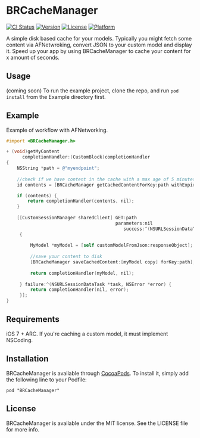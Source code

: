 # BRCacheManager

[![CI Status](http://img.shields.io/travis/lostincode/BRCacheManager.svg?style=flat)](https://travis-ci.org/lostincode/BRCacheManager)
[![Version](https://img.shields.io/cocoapods/v/BRCacheManager.svg?style=flat)](http://cocoadocs.org/docsets/BRCacheManager)
[![License](https://img.shields.io/cocoapods/l/BRCacheManager.svg?style=flat)](http://cocoadocs.org/docsets/BRCacheManager)
[![Platform](https://img.shields.io/cocoapods/p/BRCacheManager.svg?style=flat)](http://cocoadocs.org/docsets/BRCacheManager)

A simple disk based cache for your models. Typically you might fetch some content via AFNetwroking, convert JSON to your custom model and display it. Speed up your app by using BRCacheManager to cache your content for x amount of seconds.

## Usage

(coming soon)
To run the example project, clone the repo, and run `pod install` from the Example directory first.

## Example

Example of workflow with AFNetworking.

```objective-c
#import <BRCacheManager.h>

+ (void)getMyContent
      completionHandler:(CustomBlock)completionHandler
{
    NSString *path = @"myendpoint";
    
    //check if we have content in the cache with a max age of 5 minutes
    id contents = [BRCacheManager getCachedContentForKey:path withExpireTimeInSeconds:(60 * 5)];

    if (contents) {
        return completionHandler(contents, nil);
    }
    
    [[CustomSessionManager sharedClient] GET:path
                                         parameters:nil
                                            success:^(NSURLSessionDataTask *task, id responseObject)
     {
 
         MyModel *myModel = [self customModelFromJson:responseObject];
         
         //save your content to disk
         [BRCacheManager saveCachedContent:[myModel copy] forKey:path];
         
         return completionHandler(myModel, nil);
         
     } failure:^(NSURLSessionDataTask *task, NSError *error) {
         return completionHandler(nil, error);
     }];
}

```

## Requirements

iOS 7 + ARC. If you're caching a custom model, it must implement NSCoding.

## Installation

BRCacheManager is available through [CocoaPods](http://cocoapods.org). To install
it, simply add the following line to your Podfile:

    pod "BRCacheManager"

## License

BRCacheManager is available under the MIT license. See the LICENSE file for more info.

